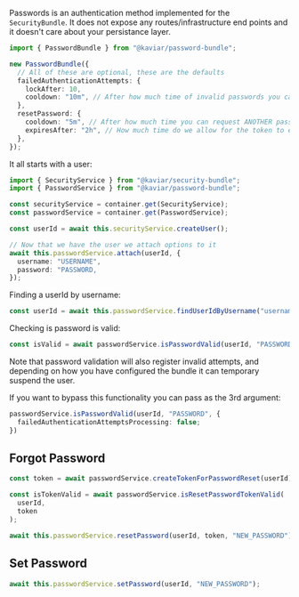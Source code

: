 Passwords is an authentication method implemented for the `SecurityBundle`. It does not expose any routes/infrastructure end points and it doesn't care about your persistance layer.

```typescript
import { PasswordBundle } from "@kaviar/password-bundle";

new PasswordBundle({
  // All of these are optional, these are the defaults
  failedAuthenticationAttempts: {
    lockAfter: 10,
    cooldown: "10m", // After how much time of invalid passwords you can try again to login
  },
  resetPassword: {
    cooldown: "5m", // After how much time you can request ANOTHER password reset request
    expiresAfter: "2h", // How much time do we allow for the token to exist
  },
});
```

It all starts with a user:

```typescript
import { SecurityService } from "@kaviar/security-bundle";
import { PasswordService } from "@kaviar/password-bundle";

const securityService = container.get(SecurityService);
const passwordService = container.get(PasswordService);

const userId = await this.securityService.createUser();

// Now that we have the user we attach options to it
await this.passwordService.attach(userId, {
  username: "USERNAME",
  password: "PASSWORD,
});
```

Finding a userId by username:

```typescript
const userId = await this.passwordService.findUserIdByUsername("username");
```

Checking is password is valid:

```typescript
const isValid = await passwordService.isPasswordValid(userId, "PASSWORD");
```

Note that password validation will also register invalid attempts, and depending on how you have configured the bundle it can temporary suspend the user.

If you want to bypass this functionality you can pass as the 3rd argument:

```typescript
passwordService.isPasswordValid(userId, "PASSWORD", {
  failedAuthenticationAttemptsProcessing: false;
})
```

## Forgot Password

```typescript
const token = await passwordService.createTokenForPasswordReset(userId);

const isTokenValid = await passwordService.isResetPasswordTokenValid(
  userId,
  token
);

await this.passwordService.resetPassword(userId, token, "NEW_PASSWORD");
```

## Set Password

```typescript
await this.passwordService.setPassword(userId, "NEW_PASSWORD");
```
